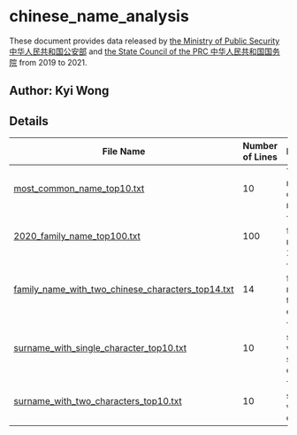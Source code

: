 # chinese_name_analysis

These document provides data released by [the Ministry of Public Security 中华人民共和国公安部](https://www.mps.gov.cn/) and [the State Council of the PRC 中华人民共和国国务院](https://www.gov.cn/) from 2019 to 2021.

## Author: Kyi Wong

## Details

| File Name                                   | Number of Lines | Description                                      |
|--------------------------------------------|-----------------|--------------------------------------------------|
| [most_common_name_top10.txt](./most_common_name_top10.txt) | 10              | Top 10 most common names                        |
| [2020_family_name_top100.txt](./2020/2020_family_name_top100.txt) | 100             | Top 100 family names in 2020                    |
| [family_name_with_two_chinese_characters_top14.txt](./family_name_with_two_chinese_characters_top14.txt) | 14              | Top 14 family names with two characters         |
| [surname_with_single_character_top10.txt](./surname_with_single_character_top10.txt) | 10              | Top 10 surnames with a single character         |
| [surname_with_two_characters_top10.txt](./surname_with_two_characters_top10.txt) | 10              | Top 10 surnames with two characters             |